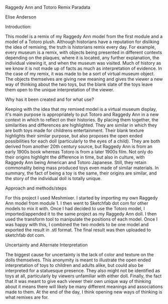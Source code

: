 
Raggedy Ann and Totoro Remix Paradata

Elise Anderson

Introduction:

This model is a remix of my Raggedy Ann model from the first module and a model of a Totoro plush. Although historians have a reputation for disliking the idea of remixing, the truth is historians remix every day. For example, every museum is a remix, with objects being presented in different contexts depending on the plaques, where it is located, any further explanation, the individual viewing it, and when the museum was visited. Much of history as we know it is not made up of facts as much as interpretation of evidence. In the case of my remix, it was made to be a sort of virtual museum object. The objects themselves are giving new meaning and gives the viewer a new way of thinking about the two toys, but the blank slate of the toys leave them open to the unique interpretation of the viewer.

Why has it been created and for what use?

Keeping with the idea that my remixed model is a virtual museum display, it's main purpose is appropriately to put Totoro and Raggedy Ann in a new context in which to reflect on their histories. By placing them together, the similarities and differences are highlighted. They are similar in which they are both toys made for childrens entertainment. Their blank texture highlights their similar purpose, but also proposes the open ended possibilities for each doll (particularly to the eyes of a child). They are both derived from another 20th century source, but Raggedy Ann is from an early 1900s book whereas Totoro is from a later 1900s film. Not only do their origins highlight the difference in time, but also in culture, with Raggedy Ann being American and Totoro Japanese. Still, they retain commonality being mass produced toys even made of similar materials. In summary, the fact of being a toy is the same, their origins are similar, and the story of the individual doll is totally unique.












Approach and methods/steps

For this project I used Meshmixer. I started by importing my own Raggedy Ann model from module 1. I then went to Sketchfab dot com for other models to mix it with. Once I had decided to use the Totoro model, I imported/appended it to the same project as my Raggedy Ann doll. I then used the transform tool to manipulate the positions of each model. Once I was happy with this, I combined the two models to be one model and exported the result in .stl format. The final result was then uploaded to sketchfab dot com.







Uncertainty and Alternate Interpretation

The biggest cause for uncertainty is the lack of color and texture on the dolls themselves. This anonymity is meant to illustrate the open ended interpretation of toys to children and adults alike, but could also be interpreted for a statuesque presence. They also might not be identified as toys at all, particularly by viewers unfamiliar with either doll. Finally, the fact that it was meant to give each viewer their own unique way of thinking about it means there will likely be many different meanings and associations made to them. At the end of the day, I think opening new ways of thinking is what remixes are for.
